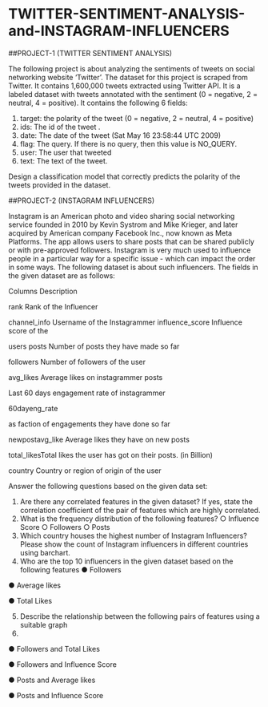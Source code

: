 # TWITTER-SENTIMENT-ANALYSIS-and-INSTAGRAM-INFLUENCERS

##PROJECT-1 (TWITTER SENTIMENT ANALYSIS)

The following project is about analyzing the sentiments of tweets on social networking website
‘Twitter’. The dataset for this project is scraped from Twitter. It contains 1,600,000 tweets
extracted using Twitter API. It is a labeled dataset with tweets annotated with the sentiment (0 =
negative, 2 = neutral, 4 = positive).
It contains the following 6 fields:

1. target: the polarity of the tweet (0 = negative, 2 = neutral, 4 = positive)
2. ids: The id of the tweet .
3. date: The date of the tweet (Sat May 16 23:58:44 UTC 2009)
4. flag: The query. If there is no query, then this value is NO_QUERY.
5. user: The user that tweeted
6. text: The text of the tweet.

Design a classification model that correctly predicts the polarity of the tweets provided in the
dataset.

##PROJECT-2 (INSTAGRAM INFLUENCERS)

Instagram is an American photo and video sharing social networking service founded in 2010 by
Kevin Systrom and Mike Krieger, and later acquired by American company Facebook Inc., now
known as Meta Platforms. The app allows users to share posts that can be shared publicly or
with pre-approved followers.
Instagram is very much used to influence people in a particular way for a specific issue - which
can impact the order in some ways. The following dataset is about such influencers. The fields
in the given dataset are as follows:

Columns Description

rank Rank of the Influencer

channel_info Username of the Instagrammer influence_score Influence score of the

users posts Number of posts they have made so far

followers Number of followers of the user

avg_likes Average likes on instagrammer posts

Last 60 days engagement rate of instagrammer

60dayeng_rate

as faction of engagements they have done so
far

newpostavg_like Average likes they have on new posts

total_likesTotal likes the user has got on their posts. (in Billion)

country Country or region of origin of the user

Answer the following questions based on the given data set:
1. Are there any correlated features in the given dataset? If yes, state the correlation
coefficient of the pair of features which are highly correlated.
2. What is the frequency distribution of the following features?
○ Influence Score
○ Followers
○ Posts
3. Which country houses the highest number of Instagram Influencers? Please show the
count of Instagram influencers in different countries using barchart.
4. Who are the top 10 influencers in the given dataset based on the following features
● Followers

● Average likes

● Total Likes

5. Describe the relationship between the following pairs of features using a suitable graph
6. 
● Followers and Total Likes

● Followers and Influence Score

● Posts and Average likes

● Posts and Influence Score
